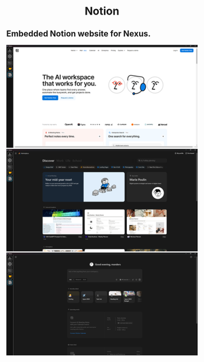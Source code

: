 <h1 align="center">Notion</h1>

## Embedded Notion website for Nexus.
![login screen](image-2.png)
![templates](image.png)
![home page](image-1.png)